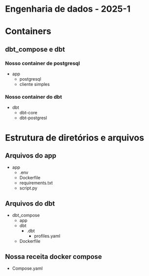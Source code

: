 # Engenharia de dados - 2025-1

# Containers
## dbt_compose e dbt

### Nosso container de postgresql
- app
    - postgresql
    - cliente simples

### Nosso container do dbt
- dbt
    - dbt-core
    - dbt-postgresl

# Estrutura de diretórios e arquivos
## Arquivos do app
- app
    - .env
    - Dockerfile
    - requirements.txt
    - script.py

## Arquivos do dbt
- dbt_compose
    - app
    - dbt
        - .dbt
            - profiles.yaml
    - Dockerfile

## Nossa receita docker compose
- Compose.yaml



